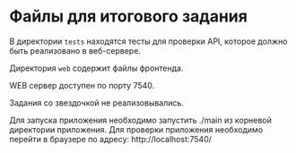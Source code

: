 # Файлы для итогового задания

В директории `tests` находятся тесты для проверки API, которое должно быть реализовано в веб-сервере.

Директория `web` содержит файлы фронтенда.

WEB cервер доступен по порту 7540. 

Задания со звездочкой не реализовывались. 

Для запуска приложения необходимо запустить ./main из корневой директории приложения. 
Для проверки приложения необходимо перейти в браузере по адресу:  http://localhost:7540/


